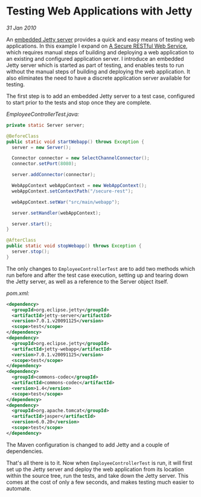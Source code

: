 # Testing Web Applications with Jetty

_31 Jan 2010_

An [embedded Jetty server](https://github.com/JamesEarlDouglas/embedded-jetty) provides a quick and easy means of testing web applications. In this example I expand on [A Secure RESTful Web Service](https://github.com/JamesEarlDouglas/secure-rest), which requires manual steps of building and deploying a web application to an existing and configured application server. I introduce an embedded Jetty server which is started as part of testing, and enables tests to run without the manual steps of building and deploying the web application. It also eliminates the need to have a discrete application server available for testing.

The first step is to add an embedded Jetty server to a test case, configured to start prior to the tests and stop once they are complete.

_EmployeeControllerTest.java:_

```java
private static Server server;

@BeforeClass
public static void startWebapp() throws Exception {
  server = new Server();

  Connector connector = new SelectChannelConnector();
  connector.setPort(8080);

  server.addConnector(connector);

  WebAppContext webAppContext = new WebAppContext();
  webAppContext.setContextPath("/secure-rest");

  webAppContext.setWar("src/main/webapp");

  server.setHandler(webAppContext);

  server.start();
}

@AfterClass
public static void stopWebapp() throws Exception {
  server.stop();
}
```

The only changes to `EmployeeControllerTest` are to add two methods which run before and after the test case execution, setting up and tearing down the Jetty server, as well as a reference to the Server object itself.

_pom.xml:_

```xml
<dependency>
  <groupId>org.eclipse.jetty</groupId>
  <artifactId>jetty-server</artifactId>
  <version>7.0.1.v20091125</version>
  <scope>test</scope>
</dependency>
<dependency>
  <groupId>org.eclipse.jetty</groupId>
  <artifactId>jetty-webapp</artifactId>
  <version>7.0.1.v20091125</version>
  <scope>test</scope>
</dependency>
<dependency>
  <groupId>commons-codec</groupId>
  <artifactId>commons-codec</artifactId>
  <version>1.4</version>
  <scope>test</scope>
</dependency>
<dependency>
  <groupId>org.apache.tomcat</groupId>
  <artifactId>jasper</artifactId>
  <version>6.0.20</version>
  <scope>test</scope>
</dependency>
```

The Maven configuration is changed to add Jetty and a couple of dependencies.

That's all there is to it. Now when `EmployeeControllerTest` is run, it will first set up the Jetty server and deploy the web application from its location within the source tree, run the tests, and take down the Jetty server. This comes at the cost of only a few seconds, and makes testing much easier to automate. 
